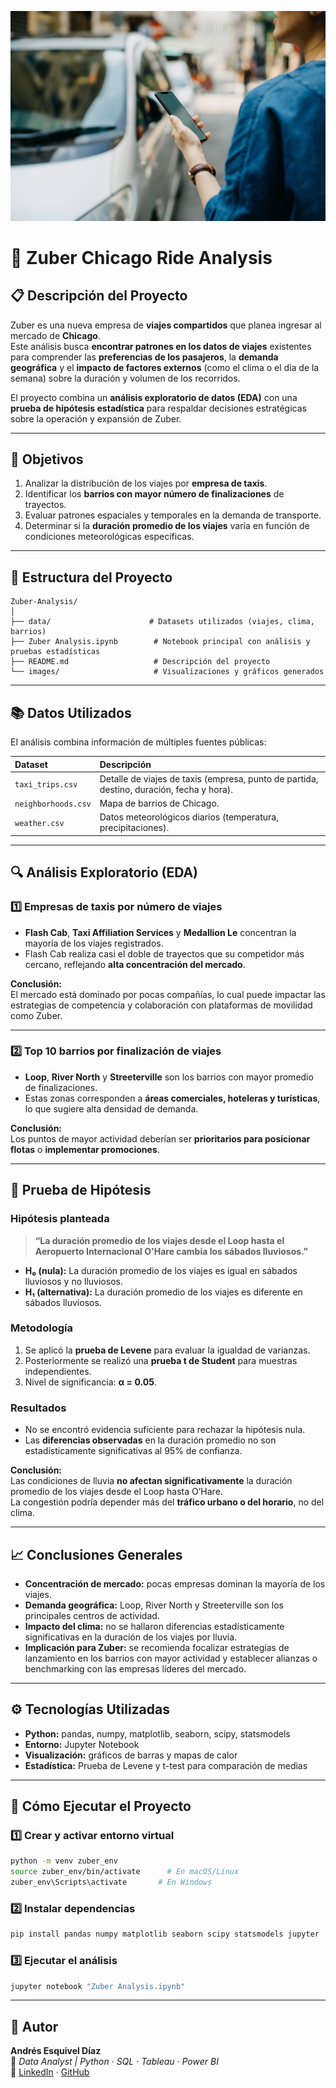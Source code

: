 <p align="center">
  <img src="zuber.jpg" alt="Zuber Analysis Banner" width="800">
</p>

# 🚕 Zuber Chicago Ride Analysis

## 📋 Descripción del Proyecto
Zuber es una nueva empresa de **viajes compartidos** que planea ingresar al mercado de **Chicago**.  
Este análisis busca **encontrar patrones en los datos de viajes** existentes para comprender las **preferencias de los pasajeros**, la **demanda geográfica** y el **impacto de factores externos** (como el clima o el día de la semana) sobre la duración y volumen de los recorridos.

El proyecto combina un **análisis exploratorio de datos (EDA)** con una **prueba de hipótesis estadística** para respaldar decisiones estratégicas sobre la operación y expansión de Zuber.

---

## 🎯 Objetivos
1. Analizar la distribución de los viajes por **empresa de taxis**.  
2. Identificar los **barrios con mayor número de finalizaciones** de trayectos.  
3. Evaluar patrones espaciales y temporales en la demanda de transporte.  
4. Determinar si la **duración promedio de los viajes** varía en función de condiciones meteorológicas específicas.  

---

## 🧩 Estructura del Proyecto
```
Zuber-Analysis/
│
├── data/                      # Datasets utilizados (viajes, clima, barrios)
├── Zuber Analysis.ipynb        # Notebook principal con análisis y pruebas estadísticas
├── README.md                   # Descripción del proyecto
└── images/                     # Visualizaciones y gráficos generados
```

---

## 📚 Datos Utilizados
El análisis combina información de múltiples fuentes públicas:

| Dataset | Descripción |
|:--|:--|
| `taxi_trips.csv` | Detalle de viajes de taxis (empresa, punto de partida, destino, duración, fecha y hora). |
| `neighborhoods.csv` | Mapa de barrios de Chicago. |
| `weather.csv` | Datos meteorológicos diarios (temperatura, precipitaciones). |

---

## 🔍 Análisis Exploratorio (EDA)

### 1️⃣ Empresas de taxis por número de viajes
- **Flash Cab**, **Taxi Affiliation Services** y **Medallion Le** concentran la mayoría de los viajes registrados.  
- Flash Cab realiza casi el doble de trayectos que su competidor más cercano, reflejando **alta concentración del mercado**.  

**Conclusión:**  
El mercado está dominado por pocas compañías, lo cual puede impactar las estrategias de competencia y colaboración con plataformas de movilidad como Zuber.

---

### 2️⃣ Top 10 barrios por finalización de viajes
- **Loop**, **River North** y **Streeterville** son los barrios con mayor promedio de finalizaciones.  
- Estas zonas corresponden a **áreas comerciales, hoteleras y turísticas**, lo que sugiere alta densidad de demanda.

**Conclusión:**  
Los puntos de mayor actividad deberían ser **prioritarios para posicionar flotas** o **implementar promociones**.

---

## 🧪 Prueba de Hipótesis

### Hipótesis planteada
> **“La duración promedio de los viajes desde el Loop hasta el Aeropuerto Internacional O'Hare cambia los sábados lluviosos.”**

- **H₀ (nula):** La duración promedio de los viajes es igual en sábados lluviosos y no lluviosos.  
- **H₁ (alternativa):** La duración promedio de los viajes es diferente en sábados lluviosos.  

### Metodología
1. Se aplicó la **prueba de Levene** para evaluar la igualdad de varianzas.  
2. Posteriormente se realizó una **prueba t de Student** para muestras independientes.  
3. Nivel de significancia: **α = 0.05**.  

### Resultados
- No se encontró evidencia suficiente para rechazar la hipótesis nula.  
- Las **diferencias observadas** en la duración promedio no son estadísticamente significativas al 95% de confianza.  

**Conclusión:**  
Las condiciones de lluvia **no afectan significativamente** la duración promedio de los viajes desde el Loop hasta O’Hare.  
La congestión podría depender más del **tráfico urbano o del horario**, no del clima.

---

## 📈 Conclusiones Generales
- **Concentración de mercado:** pocas empresas dominan la mayoría de los viajes.  
- **Demanda geográfica:** Loop, River North y Streeterville son los principales centros de actividad.  
- **Impacto del clima:** no se hallaron diferencias estadísticamente significativas en la duración de los viajes por lluvia.  
- **Implicación para Zuber:** se recomienda focalizar estrategias de lanzamiento en los barrios con mayor actividad y establecer alianzas o benchmarking con las empresas líderes del mercado.  

---

## ⚙️ Tecnologías Utilizadas
- **Python:** pandas, numpy, matplotlib, seaborn, scipy, statsmodels  
- **Entorno:** Jupyter Notebook  
- **Visualización:** gráficos de barras y mapas de calor  
- **Estadística:** Prueba de Levene y t-test para comparación de medias  

---

## 🚀 Cómo Ejecutar el Proyecto

### 1️⃣ Crear y activar entorno virtual
```bash
python -m venv zuber_env
source zuber_env/bin/activate      # En macOS/Linux
zuber_env\Scripts\activate       # En Windows
```

### 2️⃣ Instalar dependencias
```bash
pip install pandas numpy matplotlib seaborn scipy statsmodels jupyter
```

### 3️⃣ Ejecutar el análisis
```bash
jupyter notebook "Zuber Analysis.ipynb"
```

---

## 👤 Autor
**Andrés Esquivel Díaz**  
📍 *Data Analyst | Python · SQL · Tableau · Power BI*  
🔗 [LinkedIn](https://www.linkedin.com/in/andres-esquivel-diaz-08691337) · [GitHub](https://github.com/aesquivel91)
